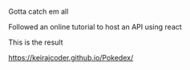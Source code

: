 Gotta catch em all

Followed an online tutorial to host an API using react 

This is the result

https://keirajcoder.github.io/Pokedex/
